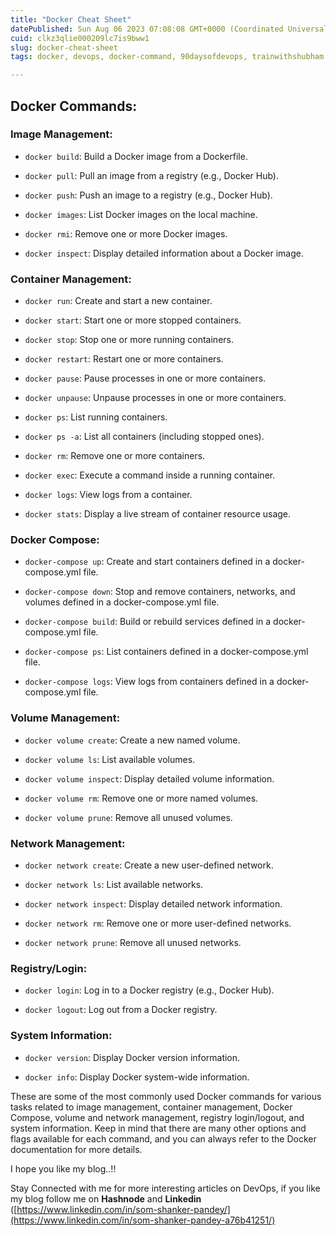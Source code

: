 ```yaml
---
title: "Docker Cheat Sheet"
datePublished: Sun Aug 06 2023 07:08:08 GMT+0000 (Coordinated Universal Time)
cuid: clkz3qlie000209lc7is9bww1
slug: docker-cheat-sheet
tags: docker, devops, docker-command, 90daysofdevops, trainwithshubham

---
```


## Docker Commands:

### Image Management:

* `docker build`: Build a Docker image from a Dockerfile.
    
* `docker pull`: Pull an image from a registry (e.g., Docker Hub).
    
* `docker push`: Push an image to a registry (e.g., Docker Hub).
    
* `docker images`: List Docker images on the local machine.
    
* `docker rmi`: Remove one or more Docker images.
    
* `docker inspect`: Display detailed information about a Docker image.
    

### Container Management:

* `docker run`: Create and start a new container.
    
* `docker start`: Start one or more stopped containers.
    
* `docker stop`: Stop one or more running containers.
    
* `docker restart`: Restart one or more containers.
    
* `docker pause`: Pause processes in one or more containers.
    
* `docker unpause`: Unpause processes in one or more containers.
    
* `docker ps`: List running containers.
    
* `docker ps -a`: List all containers (including stopped ones).
    
* `docker rm`: Remove one or more containers.
    
* `docker exec`: Execute a command inside a running container.
    
* `docker logs`: View logs from a container.
    
* `docker stats`: Display a live stream of container resource usage.
    

### Docker Compose:

* `docker-compose up`: Create and start containers defined in a docker-compose.yml file.
    
* `docker-compose down`: Stop and remove containers, networks, and volumes defined in a docker-compose.yml file.
    
* `docker-compose build`: Build or rebuild services defined in a docker-compose.yml file.
    
* `docker-compose ps`: List containers defined in a docker-compose.yml file.
    
* `docker-compose logs`: View logs from containers defined in a docker-compose.yml file.
    

### Volume Management:

* `docker volume create`: Create a new named volume.
    
* `docker volume ls`: List available volumes.
    
* `docker volume inspect`: Display detailed volume information.
    
* `docker volume rm`: Remove one or more named volumes.
    
* `docker volume prune`: Remove all unused volumes.
    

### Network Management:

* `docker network create`: Create a new user-defined network.
    
* `docker network ls`: List available networks.
    
* `docker network inspect`: Display detailed network information.
    
* `docker network rm`: Remove one or more user-defined networks.
    
* `docker network prune`: Remove all unused networks.
    

### Registry/Login:

* `docker login`: Log in to a Docker registry (e.g., Docker Hub).
    
* `docker logout`: Log out from a Docker registry.
    

### **System Information:**

* `docker version`: Display Docker version information.
    
* `docker info`: Display Docker system-wide information.
    

These are some of the most commonly used Docker commands for various tasks related to image management, container management, Docker Compose, volume and network management, registry login/logout, and system information. Keep in mind that there are many other options and flags available for each command, and you can always refer to the Docker documentation for more details.

I hope you like my blog..!!

Stay Connected with me for more interesting articles on DevOps, if you like my blog follow me on **Hashnode** and **Linkedin** ([https://www.linkedin.com/in/som-shanker-pandey/](https://www.linkedin.com/in/som-shanker-pandey-a76b41251/)